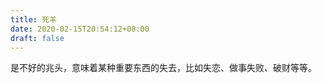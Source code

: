 ```yaml
---
title: 死羊
date: 2020-02-15T20:54:12+08:00
draft: false
---
```


是不好的兆头，意味着某种重要东西的失去，比如失恋、做事失败、破财等等。
